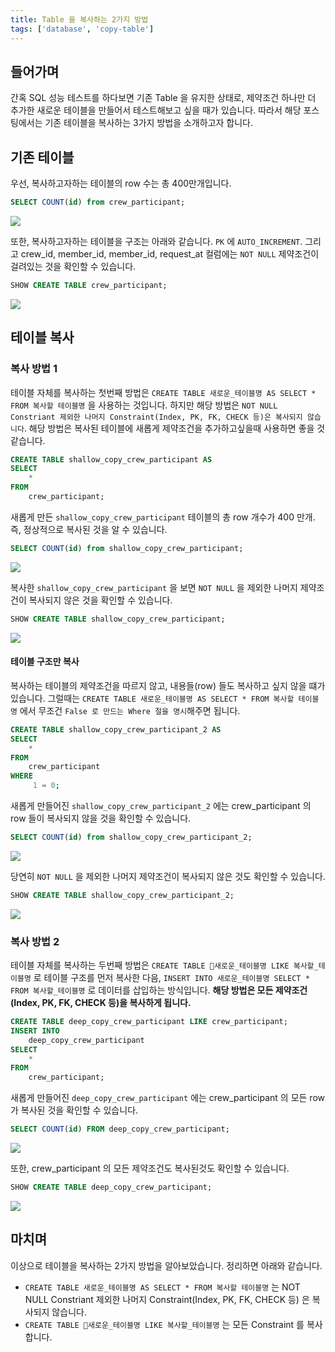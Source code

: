 ```yaml
---
title: Table 을 복사하는 2가지 방법
tags: ['database', 'copy-table']
---
```


## 들어가며
간혹 SQL 성능 테스트를 하다보면 기존 Table 을 유지한 상태로, 제약조건 하나만 더 추가한 새로운 테이블을 만들어서 테스트해보고 싶을 때가 있습니다. 따라서 해당 포스팅에서는 기존 테이블을 복사하는 3가지 방법을 소개하고자 합니다.

## 기존 테이블
우선, 복사하고자하는 테이블의 row 수는 총 400만개입니다.

```sql
SELECT COUNT(id) from crew_participant;  
```

![](ComputerScience/Database/images/Pasted%20image%2020241007133000.png)


또한, 복사하고자하는 테이블을 구조는 아래와 같습니다. `PK` 에 `AUTO_INCREMENT`. 그리고 crew_id, member_id, member_id, request_at 컬럼에는 `NOT NULL` 제약조건이 걸려있는 것을 확인할 수 있습니다.

```sql
SHOW CREATE TABLE crew_participant;
```

![](ComputerScience/Database/images/Pasted%20image%2020241007144142.png)


## 테이블 복사
### 복사 방법 1
테이블 자체를 복사하는 첫번째 방법은 `CREATE TABLE 새로운_테이블명 AS SELECT * FROM 복사할 테이블명` 을 사용하는 것입니다.  하지만 해당 방법은 `NOT NULL Constriant 제외한 나머지 Constraint(Index, PK, FK, CHECK 등)은 복사되지 않습니다`. 해당 방법은 복사된 테이블에 새롭게 제약조건을 추가하고싶을때 사용하면 좋을 것 같습니다.

```sql
CREATE TABLE shallow_copy_crew_participant AS  
SELECT  
    *  
FROM  
    crew_participant;
```


새롭게 만든 `shallow_copy_crew_participant` 테이블의 총 row 개수가 400 만개. 즉, 정상적으로 복사된 것을 알 수 있습니다.

```sql
SELECT COUNT(id) from shallow_copy_crew_participant;
```

![](ComputerScience/Database/images/Pasted%20image%2020241007133000.png)


복사한 `shallow_copy_crew_participant` 을 보면 `NOT NULL` 을 제외한 나머지 제약조건이 복사되지 않은 것을 확인할 수 있습니다. 

```sql
SHOW CREATE TABLE shallow_copy_crew_participant;
```

![](ComputerScience/Database/images/Pasted%20image%2020241007145432.png)

#### 테이블 구조만 복사
복사하는 테이블의 제약조건을 따르지 않고, 내용들(row) 들도 복사하고 싶지 않을 떄가 있습니다. 그럴때는 `CREATE TABLE 새로운_테이블명 AS SELECT * FROM 복사할 테이블명` 에서 무조건 `False 로 만드는 Where 절을 명시`해주면 됩니다.

```sql
CREATE TABLE shallow_copy_crew_participant_2 AS  
SELECT  
    *  
FROM  
    crew_participant
WHERE 
	 1 = 0;
```


새롭게 만들어진 `shallow_copy_crew_participant_2` 에는 crew_participant 의 row 들이 복사되지 않을 것을 확인할 수 있습니다.

```sql
SELECT COUNT(id) from shallow_copy_crew_participant_2;  
```

![](ComputerScience/Database/images/Pasted%20image%2020241007150508.png)


당연히 `NOT NULL` 을 제외한 나머지 제약조건이 복사되지 않은 것도 확인할 수 있습니다.

```sql
SHOW CREATE TABLE shallow_copy_crew_participant_2;
```

![](ComputerScience/Database/images/Pasted%20image%2020241007150634.png)

### 복사 방법 2
테이블 자체를 복사하는 두번째 방법은 `CREATE TABLE 새로운_테이블명 LIKE 복사할_테이블명` 로 테이블 구조를 먼저 복사한 다음, `INSERT INTO 새로운_테이블명 SELECT * FROM 복사할_테이블명` 로 데이터를 삽입하는 방식입니다. **해당 방법은 모든 제약조건(Index, PK, FK, CHECK 등)을 복사하게 됩니다.**

```sql
CREATE TABLE deep_copy_crew_participant LIKE crew_participant;  
INSERT INTO  
    deep_copy_crew_participant  
SELECT  
    *  
FROM  
    crew_participant;
```


새롭게 만들어진 `deep_copy_crew_participant` 에는 crew_participant 의 모든 row 가 복사된 것을 확인할 수 있습니다.

```sql
SELECT COUNT(id) FROM deep_copy_crew_participant;  
```

![](ComputerScience/Database/images/Pasted%20image%2020241007133000.png)


또한, crew_participant 의 모든 제약조건도 복사된것도 확인할 수 있습니다.

```sql
SHOW CREATE TABLE deep_copy_crew_participant;
```

![](ComputerScience/Database/images/Pasted%20image%2020241007151627.png)

## 마치며
이상으로 테이블을 복사하는 2가지 방법을 알아보았습니다. 정리하면 아래와 같습니다.

- `CREATE TABLE 새로운_테이블명 AS SELECT * FROM 복사할 테이블명` 는 NOT NULL Constriant 제외한 나머지 Constraint(Index, PK, FK, CHECK 등) 은 복사되지 않습니다.
- `CREATE TABLE 새로운_테이블명 LIKE 복사할_테이블명` 는 모든 Constraint 를 복사합니다.

